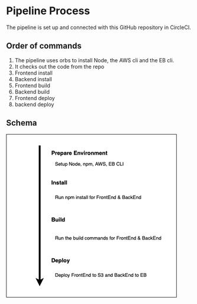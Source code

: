 # Pipeline Process

The pipeline is set up and connected with this GitHub repository in CircleCI.

## Order of commands

1. The pipeline uses orbs to install Node, the AWS cli and the EB cli.
2. It checks out the code from the repo
3. Frontend install
4. Backend install
5. Frontend build
6. Backend build
7. Frontend deploy
8. backend deploy

## Schema

![Pipeline Schema](./images/pipeline.png)
